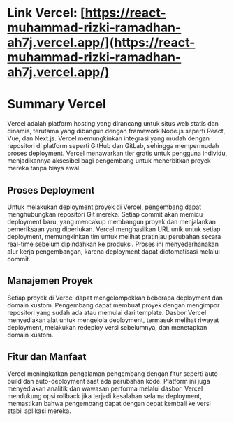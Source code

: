 
#  Link Vercel: [https://react-muhammad-rizki-ramadhan-ah7j.vercel.app/](https://react-muhammad-rizki-ramadhan-ah7j.vercel.app/)

# Summary Vercel

Vercel adalah platform hosting yang dirancang untuk situs web statis dan dinamis, terutama yang dibangun dengan framework Node.js seperti React, Vue, dan Next.js. Vercel memungkinkan integrasi yang mudah dengan repositori di platform seperti GitHub dan GitLab, sehingga mempermudah proses deployment. Vercel menawarkan tier gratis untuk pengguna individu, menjadikannya aksesibel bagi pengembang untuk menerbitkan proyek mereka tanpa biaya awal.

## Proses Deployment

Untuk melakukan deployment proyek di Vercel, pengembang dapat menghubungkan repositori Git mereka. Setiap commit akan memicu deployment baru, yang mencakup membangun proyek dan menjalankan pemeriksaan yang diperlukan. Vercel menghasilkan URL unik untuk setiap deployment, memungkinkan tim untuk melihat pratinjau perubahan secara real-time sebelum dipindahkan ke produksi. Proses ini menyederhanakan alur kerja pengembangan, karena deployment dapat diotomatisasi melalui commit.

## Manajemen Proyek

Setiap proyek di Vercel dapat mengelompokkan beberapa deployment dan domain kustom. Pengembang dapat membuat proyek dengan mengimpor repositori yang sudah ada atau memulai dari template. Dasbor Vercel menyediakan alat untuk mengelola deployment, termasuk melihat riwayat deployment, melakukan redeploy versi sebelumnya, dan menetapkan domain kustom.

## Fitur dan Manfaat

Vercel meningkatkan pengalaman pengembang dengan fitur seperti auto-build dan auto-deployment saat ada perubahan kode. Platform ini juga menyediakan analitik dan wawasan performa melalui dasbor. Vercel mendukung opsi rollback jika terjadi kesalahan selama deployment, memastikan bahwa pengembang dapat dengan cepat kembali ke versi stabil aplikasi mereka.
